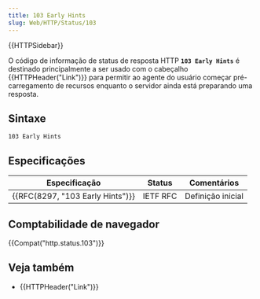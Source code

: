 ```yaml
---
title: 103 Early Hints
slug: Web/HTTP/Status/103
---
```

{{HTTPSidebar}}

O código de informação de status de resposta HTTP **`103 Early Hints`** é destinado principalmente a ser usado com o cabeçalho {{HTTPHeader("Link")}} para permitir ao agente do usuário começar pré-carregamento de recursos enquanto o servidor ainda está preparando uma resposta.

## Sintaxe

```
103 Early Hints
```

## Especificações

| Especificação                                | Status   | Comentários       |
| -------------------------------------------- | -------- | ----------------- |
| {{RFC(8297, "103 Early Hints")}} | IETF RFC | Definição inicial |

## Comptabilidade de navegador

{{Compat("http.status.103")}}

## Veja também

- {{HTTPHeader("Link")}}
